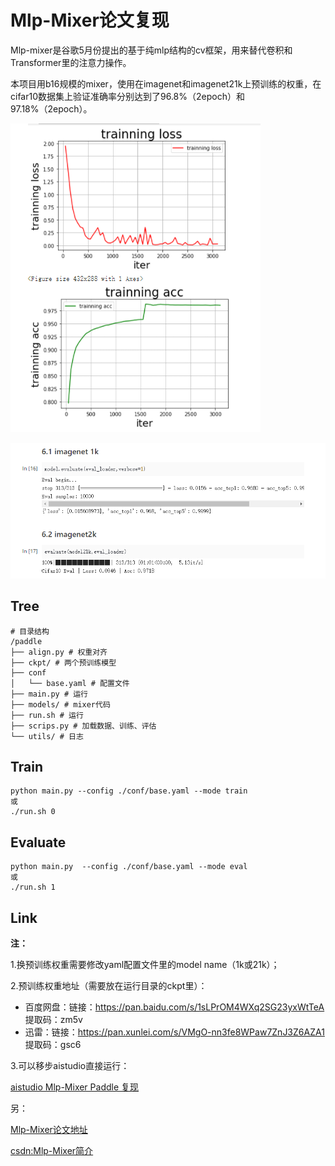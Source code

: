# Mlp-Mixer论文复现

​		Mlp-mixer是谷歌5月份提出的基于纯mlp结构的cv框架，用来替代卷积和Transformer里的注意力操作。

​		本项目用b16规模的mixer，使用在imagenet和imagenet21k上预训练的权重，在cifar10数据集上验证准确率分别达到了96.8%（2epoch）和97.18%（2epoch）。

![curve](https://github.com/MiuGod0126/Mlp-Mixer-Paddle/blob/main/imgs/curve.png)

![acc](https://github.com/MiuGod0126/Mlp-Mixer-Paddle/blob/main/imgs/acc.png)

## Tree

```
# 目录结构
/paddle
├── align.py # 权重对齐
├── ckpt/ # 两个预训练模型
├── conf
│   └── base.yaml # 配置文件
├── main.py # 运行
├── models/ # mixer代码
├── run.sh # 运行
├── scrips.py # 加载数据、训练、评估
└── utils/ # 日志
```

## Train

```
python main.py --config ./conf/base.yaml --mode train
或
./run.sh 0
```

## Evaluate

```
python main.py  --config ./conf/base.yaml --mode eval
或
./run.sh 1
```

## Link

**注：**

1.换预训练权重需要修改yaml配置文件里的model name（1k或21k）；

2.预训练权重地址（需要放在运行目录的ckpt里）：

- 百度网盘：链接：https://pan.baidu.com/s/1sLPrOM4WXq2SG23yxWtTeA  提取码：zm5v
- 迅雷：链接：https://pan.xunlei.com/s/VMgO-nn3fe8WPaw7ZnJ3Z6AZA1 提取码：gsc6

3.可以移步aistudio直接运行：

[aistudio Mlp-Mixer Paddle 复现](https://aistudio.baidu.com/aistudio/projectdetail/2258020)

另：

[Mlp-Mixer论文地址](https://arxiv.org/pdf/2105.01601v4.pdf)

[csdn:Mlp-Mixer简介](https://blog.csdn.net/weixin_43312063/article/details/117250816?spm=1001.2014.3001.5501)


